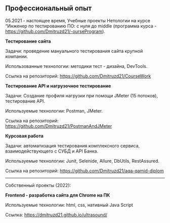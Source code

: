 ## **Профессиональный опыт**

05.2021 - настоящее время, Учебные проекты Нетологии на курсе “Инженер по тестированию ПО: с нуля до middle (программа курса - https://github.com/Dmitruzd21/-ourseProgram).

**Тестирование сайта**

Задачи: проведение мануального тестирования сайта крупной компании.

Использованные технологии: методики тест - дизайна, DevTools.

Ссылка на репозиторий: https://github.com/Dmitruzd21/CourseWork

**Тестирование API и нагрузочное тестирование**

Задачи: Создание профиля нагрузки при помощи JMeter (15 потоков), тестирование API.

Используемые технологии: Postman, JMeter.

Ссылка на репозиторий: https://github.com/Dmitruzd21/PostmanAndJMeter

**Курсовая работа**

Задачи: автоматизация тестирования комплексного сервиса, взаимодействующего с СУБД и API Банка.

Используемые технологии: Junit, Selenide, Allure, DbUtils, RestAssured.

Ссылка на репозиторий: https://github.com/Dmitruzd21/aqa-qamid-diplom

---

Собственный проекты (2022):

**Frontend - разработка сайта для Chrome на ПК**

Используемые технологии: html, css, нативный Java Script

Ссылка: https://dmitruzd21.github.io/ultrasound/
